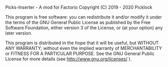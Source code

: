Picks-Inserter - A mod for Factorio
Copyright (C) 2019 - 2020  Picklock

This program is free software: you can redistribute it and/or modify
it under the terms of the GNU General Public License as published by
the Free Software Foundation, either version 3 of the License, or
(at your option) any later version.

This program is distributed in the hope that it will be useful,
but WITHOUT ANY WARRANTY; without even the implied warranty of
MERCHANTABILITY or FITNESS FOR A PARTICULAR PURPOSE.  See the
GNU General Public License for more details (see http://www.gnu.org/licenses/ ).

